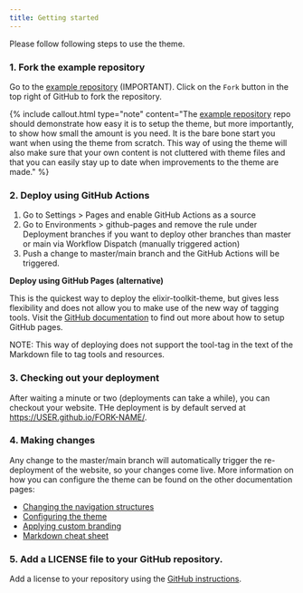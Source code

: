 ```yaml
---
title: Getting started
---
```


Please follow following steps to use the theme.


### 1. Fork the example repository

Go to the [example repository](https://github.com/ELIXIR-Belgium/elixir-toolkit-theme-example) (IMPORTANT). Click on the `Fork` button in the top right of GitHub to fork the repository.

{% include callout.html type="note" content="The [example repository](https://github.com/ELIXIR-Belgium/elixir-toolkit-theme-example) repo should demonstrate how easy it is to setup the theme, but more importantly, to show how small the amount is you need. It is the bare bone start you want when using the theme from scratch. This way of using the theme will also make sure that your own content is not cluttered with theme files and that you can easily stay up to date when improvements to the theme are made." %}

### 2. Deploy using GitHub Actions

1. Go to Settings > Pages and enable GitHub Actions as a source
2. Go to Environments > github-pages and remove the rule under Deployment branches if you want to deploy other branches than master or main via Workflow Dispatch (manually triggered action)
3. Push a change to master/main branch and the GitHub Actions will be triggered.

**Deploy using GitHub Pages (alternative)**

This is the quickest way to deploy the elixir-toolkit-theme, but gives less flexibility and does not allow you to make use of the new way of tagging tools. Visit the [GitHub documentation](https://docs.github.com/en/pages/setting-up-a-github-pages-site-with-jekyll/) to find out more about how to setup GitHub pages. 

NOTE: This way of deploying does not support the tool-tag in the text of the Markdown file to tag tools and resources.

### 3. Checking out your deployment

After waiting a minute or two (deployments can take  a while), you can checkout your website. THe deployment is by default served at https://USER.github.io/FORK-NAME/. 

### 4. Making changes

Any change to the master/main branch will automatically trigger the re-deployment of the website, so your changes come live. More information on how you can configure the theme can be found on the other documentation pages: 

- [Changing the navigation structures](navigation_structures)
- [Configuring the theme](configuring_theme)
- [Applying custom branding](custom_branding)
- [Markdown cheat sheet](markdown_cheat_sheet)

### 5. Add a LICENSE file to your GitHub repository. 

Add a license to your repository using the [GitHub instructions](https://docs.github.com/en/communities/setting-up-your-project-for-healthy-contributions/adding-a-license-to-a-repository).
